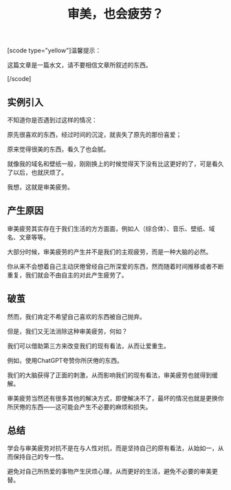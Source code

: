 ﻿---
published: 2025-04-04T22:17:00.000Z
title: 审美，也会疲劳？
slug: shenmeiyehuipilao
description: scodetypeyellow温馨提示这篇文章是一篇水文，请
tags: [生活]
featured: false
draft: false
excerpt: scodetypeyellow温馨提示这篇文章是一篇水文，请不要相信文章所叙述的东西。scode实例引入不知道你是否遇到过这样的情况原先很喜欢的东西，经过时间的沉淀，就丧失了原先的那份喜爱原来觉得很美
---

[scode type="yellow"]温馨提示：

这篇文章是一篇水文，请不要相信文章所叙述的东西。

[/scode]



## 实例引入

不知道你是否遇到过这样的情况：



原先很喜欢的东西，经过时间的沉淀，就丧失了原先的那份喜爱；



原来觉得很美的东西，看久了也会腻。



就像我的域名和壁纸一般，刚刚换上的时候觉得天下没有比这更好的了，可是看久了以后，也就厌烦了。



我想，这就是审美疲劳。



## 产生原因

审美疲劳其实存在于我们生活的方方面面，例如人（综合体）、音乐、壁纸、域名、文章等等。



大部分时候，审美疲劳的产生并不是我们的主观疲劳，而是一种大脑的必然。



你从来不会想着自己主动厌倦曾经自己所深爱的东西，然而随着时间推移或者不断重复，我们就会不由自主的对此产生疲劳了。



## 破茧

然而，我们肯定不希望自己喜欢的东西被自己抛弃。



但是，我们又无法消除这种审美疲劳，何如？



我们可以借助第三方来改变我们的现有看法，从而让爱重生。



例如，使用ChatGPT夸赞你所厌倦的东西。



我们的大脑获得了正面的刺激，从而影响我们的现有看法，审美疲劳也就得到缓解。



审美疲劳当然还有很多其他的解决方式，即使解决不了，最坏的情况也就是更换你所厌倦的东西——这可能会产生不必要的麻烦和损失。



## 总结

学会与审美疲劳对抗不是在与人性对抗，而是坚持自己的原有看法，从始如一，从而保持自己的专一性。



避免对自己所热爱的事物产生厌烦心理，从而更好的生活，避免不必要的审美更替。
